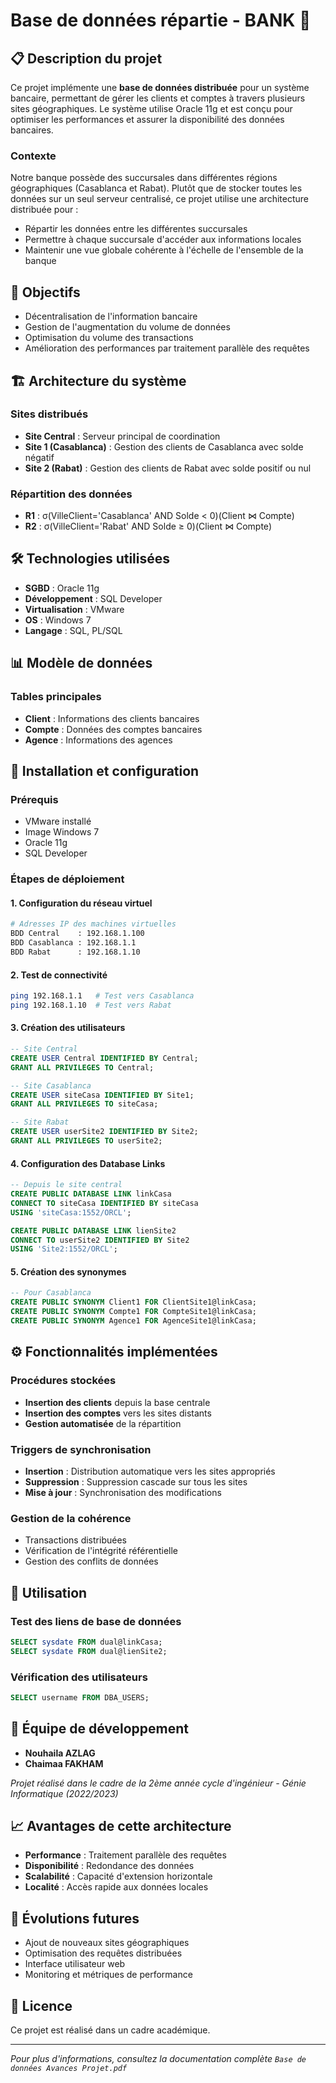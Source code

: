 # Base de données répartie - BANK 🏦

## 📋 Description du projet

Ce projet implémente une **base de données distribuée** pour un système bancaire, permettant de gérer les clients et comptes à travers plusieurs sites géographiques. Le système utilise Oracle 11g et est conçu pour optimiser les performances et assurer la disponibilité des données bancaires.

### Contexte
Notre banque possède des succursales dans différentes régions géographiques (Casablanca et Rabat). Plutôt que de stocker toutes les données sur un seul serveur centralisé, ce projet utilise une architecture distribuée pour :
- Répartir les données entre les différentes succursales
- Permettre à chaque succursale d'accéder aux informations locales
- Maintenir une vue globale cohérente à l'échelle de l'ensemble de la banque

## 🎯 Objectifs

- Décentralisation de l'information bancaire
- Gestion de l'augmentation du volume de données
- Optimisation du volume des transactions
- Amélioration des performances par traitement parallèle des requêtes

## 🏗️ Architecture du système

### Sites distribués
- **Site Central** : Serveur principal de coordination
- **Site 1 (Casablanca)** : Gestion des clients de Casablanca avec solde négatif
- **Site 2 (Rabat)** : Gestion des clients de Rabat avec solde positif ou nul

### Répartition des données
- **R1** : σ(VilleClient='Casablanca' AND Solde < 0)(Client ⋈ Compte)
- **R2** : σ(VilleClient='Rabat' AND Solde ≥ 0)(Client ⋈ Compte)

## 🛠️ Technologies utilisées

- **SGBD** : Oracle 11g
- **Développement** : SQL Developer
- **Virtualisation** : VMware
- **OS** : Windows 7
- **Langage** : SQL, PL/SQL

## 📊 Modèle de données

### Tables principales
- **Client** : Informations des clients bancaires
- **Compte** : Données des comptes bancaires
- **Agence** : Informations des agences

## 🚀 Installation et configuration

### Prérequis
- VMware installé
- Image Windows 7
- Oracle 11g
- SQL Developer

### Étapes de déploiement

#### 1. Configuration du réseau virtuel
```bash
# Adresses IP des machines virtuelles
BDD Central    : 192.168.1.100
BDD Casablanca : 192.168.1.1  
BDD Rabat      : 192.168.1.10
```

#### 2. Test de connectivité
```bash
ping 192.168.1.1   # Test vers Casablanca
ping 192.168.1.10  # Test vers Rabat
```

#### 3. Création des utilisateurs
```sql
-- Site Central
CREATE USER Central IDENTIFIED BY Central;
GRANT ALL PRIVILEGES TO Central;

-- Site Casablanca
CREATE USER siteCasa IDENTIFIED BY Site1;
GRANT ALL PRIVILEGES TO siteCasa;

-- Site Rabat
CREATE USER userSite2 IDENTIFIED BY Site2;
GRANT ALL PRIVILEGES TO userSite2;
```

#### 4. Configuration des Database Links
```sql
-- Depuis le site central
CREATE PUBLIC DATABASE LINK linkCasa
CONNECT TO siteCasa IDENTIFIED BY siteCasa
USING 'siteCasa:1552/ORCL';

CREATE PUBLIC DATABASE LINK lienSite2
CONNECT TO userSite2 IDENTIFIED BY Site2
USING 'Site2:1552/ORCL';
```

#### 5. Création des synonymes
```sql
-- Pour Casablanca
CREATE PUBLIC SYNONYM Client1 FOR ClientSite1@linkCasa;
CREATE PUBLIC SYNONYM Compte1 FOR CompteSite1@linkCasa;
CREATE PUBLIC SYNONYM Agence1 FOR AgenceSite1@linkCasa;
```

## ⚙️ Fonctionnalités implémentées

### Procédures stockées
- **Insertion des clients** depuis la base centrale
- **Insertion des comptes** vers les sites distants
- **Gestion automatisée** de la répartition

### Triggers de synchronisation
- **Insertion** : Distribution automatique vers les sites appropriés
- **Suppression** : Suppression cascade sur tous les sites
- **Mise à jour** : Synchronisation des modifications

### Gestion de la cohérence
- Transactions distribuées
- Vérification de l'intégrité référentielle
- Gestion des conflits de données

## 📝 Utilisation

### Test des liens de base de données
```sql
SELECT sysdate FROM dual@linkCasa;
SELECT sysdate FROM dual@lienSite2;
```

### Vérification des utilisateurs
```sql
SELECT username FROM DBA_USERS;
```

## 👥 Équipe de développement

- **Nouhaila AZLAG**
- **Chaimaa FAKHAM**

*Projet réalisé dans le cadre de la 2ème année cycle d'ingénieur - Génie Informatique (2022/2023)*

## 📈 Avantages de cette architecture

- **Performance** : Traitement parallèle des requêtes
- **Disponibilité** : Redondance des données
- **Scalabilité** : Capacité d'extension horizontale
- **Localité** : Accès rapide aux données locales

## 🔮 Évolutions futures

- Ajout de nouveaux sites géographiques
- Optimisation des requêtes distribuées
- Interface utilisateur web
- Monitoring et métriques de performance

## 📄 Licence

Ce projet est réalisé dans un cadre académique.

---

*Pour plus d'informations, consultez la documentation complète `Base de données Avances Projet.pdf
`*
